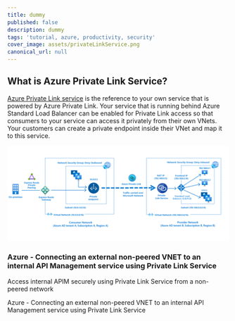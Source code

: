 ```yaml
---
title: dummy
published: false
description: dummy
tags: 'tutorial, azure, productivity, security'
cover_image: assets/privateLinkService.png
canonical_url: null
---
```


## What is Azure Private Link Service?

[Azure Private Link service](https://docs.microsoft.com/en-us/azure/private-link/private-link-service-overview) is the reference to your own service that is powered by Azure Private Link. Your service that is running behind Azure Standard Load Balancer can be enabled for Private Link access so that consumers to your service can access it privately from their own VNets. Your customers can create a private endpoint inside their VNet and map it to this service.

![privateLinkService](./assets/privateLinkService.png)

### Azure - Connecting an external non-peered VNET to an internal API Management service using Private Link Service

Access internal APIM securely using Private Link Service from a non-peered network

Azure - Connecting an external non-peered VNET to an internal API Management service using Private Link Service
